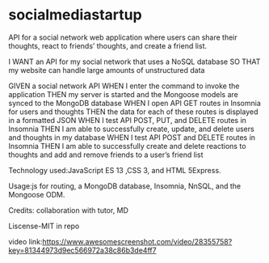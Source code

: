# socialmediastartup
 API for a social network web application where users can share their thoughts, react to friends’ thoughts, and create a friend list.

I WANT an API for my social network that uses a NoSQL database
SO THAT my website can handle large amounts of unstructured data

GIVEN a social network API
WHEN I enter the command to invoke the application
THEN my server is started and the Mongoose models are synced to the MongoDB database
WHEN I open API GET routes in Insomnia for users and thoughts
THEN the data for each of these routes is displayed in a formatted JSON
WHEN I test API POST, PUT, and DELETE routes in Insomnia
THEN I am able to successfully create, update, and delete users and thoughts in my database
WHEN I test API POST and DELETE routes in Insomnia
THEN I am able to successfully create and delete reactions to thoughts and add and remove friends to a user’s friend list

Technology used:JavaScript ES 13 ,CSS 3, and HTML 5Express.

Usage:js for routing, a MongoDB database, Insomnia, NnSQL, and the Mongoose ODM.

Credits: collaboration with tutor, MD

Liscense-MIT in repo


video link:https://www.awesomescreenshot.com/video/28355758?key=81344973d9ec566972a38c86b3de4ff7
